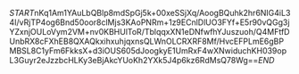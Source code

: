 $START$nKq1Am1YAuLbQBlp8mdSpGj5k+00xeSSjXq/AoogBQuhk2hr6NIG4iL34I/vRjTP4og6Bnd50oor8clMjs3KAoPNRm+1z9ECnlDlUO3FYf+E5r90vQGg3jYZxnjOULoVym2VM+nv0KBHUlToR/TblqqxXN1eDNfwfhYJuszuoh/Q4MFtfDUnbRX8cFXhEB8QXAQkxihxuhjqxnsQLWnOLCRXRF8Mf/HvcEFPLmE6gBPMBSL8C1yFm6FkksX+d3iOUS605dJoogkyE1UmRxF4wXNwiduchKH039opL3Guyr2eJzzbcHLKy3eBjAkcYUoKh2YXk5J4p6kz6RdMsQ78Wg==$END$
